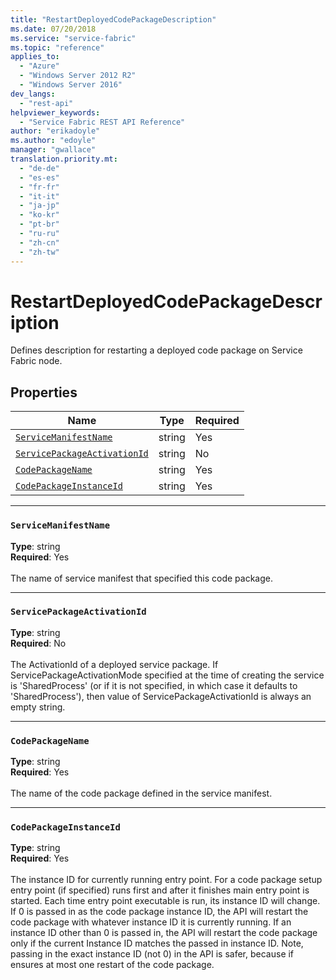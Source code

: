```yaml
---
title: "RestartDeployedCodePackageDescription"
ms.date: 07/20/2018
ms.service: "service-fabric"
ms.topic: "reference"
applies_to: 
  - "Azure"
  - "Windows Server 2012 R2"
  - "Windows Server 2016"
dev_langs: 
  - "rest-api"
helpviewer_keywords: 
  - "Service Fabric REST API Reference"
author: "erikadoyle"
ms.author: "edoyle"
manager: "gwallace"
translation.priority.mt: 
  - "de-de"
  - "es-es"
  - "fr-fr"
  - "it-it"
  - "ja-jp"
  - "ko-kr"
  - "pt-br"
  - "ru-ru"
  - "zh-cn"
  - "zh-tw"
---
```

# RestartDeployedCodePackageDescription

Defines description for restarting a deployed code package on Service Fabric node.


## Properties
| Name | Type | Required |
| --- | --- | --- |
| [`ServiceManifestName`](#servicemanifestname) | string | Yes |
| [`ServicePackageActivationId`](#servicepackageactivationid) | string | No |
| [`CodePackageName`](#codepackagename) | string | Yes |
| [`CodePackageInstanceId`](#codepackageinstanceid) | string | Yes |

____
### `ServiceManifestName`
__Type__: string <br/>
__Required__: Yes<br/>
<br/>
The name of service manifest that specified this code package.

____
### `ServicePackageActivationId`
__Type__: string <br/>
__Required__: No<br/>
<br/>
The ActivationId of a deployed service package. If ServicePackageActivationMode specified at the time of creating the service
is 'SharedProcess' (or if it is not specified, in which case it defaults to 'SharedProcess'), then value of ServicePackageActivationId
is always an empty string.


____
### `CodePackageName`
__Type__: string <br/>
__Required__: Yes<br/>
<br/>
The name of the code package defined in the service manifest.

____
### `CodePackageInstanceId`
__Type__: string <br/>
__Required__: Yes<br/>
<br/>
The instance ID for currently running entry point. For a code package setup entry point (if specified) runs first and after it finishes main entry point is started.
Each time entry point executable is run, its instance ID will change. If 0 is passed in as the code package instance ID, the API will restart the code package with whatever instance ID it is currently running.
If an instance ID other than 0 is passed in, the API will restart the code package only if the current Instance ID matches the passed in instance ID.
Note, passing in the exact instance ID (not 0) in the API is safer, because if ensures at most one restart of the code package.

